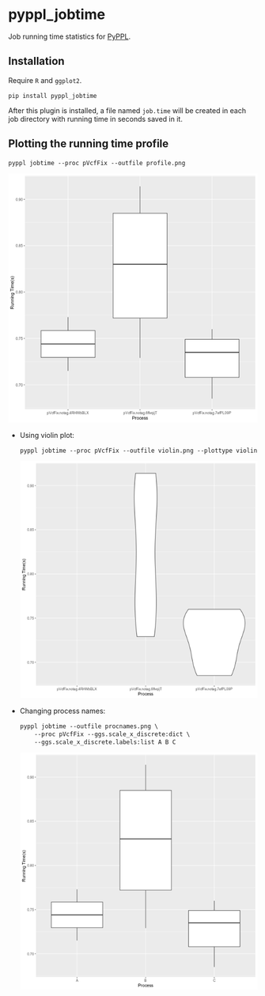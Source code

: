 # pyppl_jobtime

Job running time statistics for [PyPPL](https://github.com/pwwang/PyPPL).

## Installation
Require `R` and `ggplot2`.
```shell
pip install pyppl_jobtime
```

After this plugin is installed, a file named `job.time` will be created in each job directory with running time in seconds saved in it.

## Plotting the running time profile
```shell
pyppl jobtime --proc pVcfFix --outfile profile.png
```

![profile.png](./images/profile.png)

- Using violin plot:
    ```shell
    pyppl jobtime --proc pVcfFix --outfile violin.png --plottype violin
    ```
    ![violin.png](./images/violin.png)

- Changing process names:
    ```shell
    pyppl jobtime --outfile procnames.png \
        --proc pVcfFix --ggs.scale_x_discrete:dict \
        --ggs.scale_x_discrete.labels:list A B C
    ```

    ![procnames.png](./images/procnames.png)
